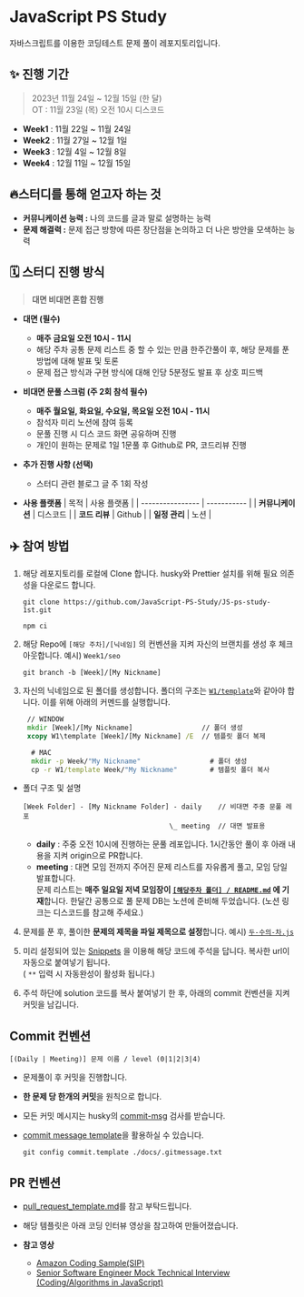 # JavaScript PS Study

자바스크립트를 이용한 코딩테스트 문제 풀이 레포지토리입니다.

## ✨ 진행 기간

> 2023년 11월 24일 ~ 12월 15일 (한 달) <br />
> OT : 11월 23일 (목) 오전 10시 디스코드

- **Week1** : 11월 22일 ~ 11월 24일
- **Week2** : 11월 27일 ~ 12월 1일
- **Week3** : 12월 4일 ~ 12월 8일
- **Week4** : 12월 11일 ~ 12월 15일

## 🔥스터디를 통해 얻고자 하는 것

- **커뮤니케이션 능력 :** 나의 코드를 글과 말로 설명하는 능력
- **문제 해결력 :** 문제 접근 방향에 따른 장단점을 논의하고 더 나은 방안을 모색하는 능력

## 🗓️ 스터디 진행 방식

> **대면 비대면 혼합 진행**

- **대면 (필수)**

  - **매주 금요일 오전 10시 - 11시**
  - 해당 주차 공통 문제 리스트 중 할 수 있는 만큼 한주간풀이 후, 해당 문제를 푼 방법에 대해 발표 및 토론
  - 문제 접근 방식과 구현 방식에 대해 인당 5분정도 발표 후 상호 피드백

- **비대면 문풀 스크럼 (주 2회 참석 필수)**

  - **매주 월요일, 화요일, 수요일, 목요일 오전 10시 - 11시**
  - 참석자 미리 노션에 참여 등록
  - 문풀 진행 시 디스 코드 화면 공유하며 진행
  - 개인이 원하는 문제로 1일 1문풀 후 Github로 PR, 코드리뷰 진행

- **추가 진행 사항 (선택)**

  - 스터디 관련 블로그 글 주 1회 작성

- **사용 플랫폼**
  | 목적 | 사용 플랫폼 |
  | ---------------- | ----------- |
  | **커뮤니케이션** | 디스코드 |
  | **코드 리뷰** | Github |
  | **일정 관리** | 노션 |

## ✈️ 참여 방법

1. 해당 레포지토리를 로컬에 Clone 합니다.
   husky와 Prettier 설치를 위해 필요 의존성을 다운로드 합니다.

   ```
   git clone https://github.com/JavaScript-PS-Study/JS-ps-study-1st.git
   ```

   ```
   npm ci
   ```

2. 해당 Repo에 `[해당 주차]/[닉네임]` 의 컨벤션을 지켜 자신의 브랜치를 생성 후 체크아웃합니다. 예시) `Week1/seo`

   ```
   git branch -b [Week]/[My Nickname]
   ```

3. 자신의 닉네임으로 된 폴더를 생성합니다. 폴더의 구조는 [`W1/template`](./W1/template/)와 같아야 합니다. 이를 위해 아래의 커멘드를 실행합니다.

    ```cmd
     // WINDOW
     mkdir [Week]/[My Nickname]                 // 폴더 생성
     xcopy W1\template [Week]/[My Nickname] /E  // 템플릿 폴더 복제
    ```
    ```cmd
      # MAC
      mkdir -p Week/"My Nickname"                 # 폴더 생성
      cp -r W1/template Week/"My Nickname"        # 템플릿 폴더 복사
    ```

- 폴더 구조 및 설명

  ```t예시t
  [Week Folder] - [My Nickname Folder] - daily    // 비대면 주중 문풀 레포
                                      \_ meeting  // 대면 발표용
  ```

  - **daily** : 주중 오전 10시에 진행하는 문풀 레포입니다. 1시간동안 풀이 후 아래 내용을 지켜 origin으로 PR합니다.
  - **meeting** : 대면 모임 전까지 주어진 문제 리스트를 자유롭게 풀고, 모임 당일 발표합니다. <br />
  문제 리스트는 **매주 일요일 저녁 모임장이 [`[해당주차 폴더] / README.md`](./W1/README.md) 에 기재**합니다. 한달간 공통으로 풀 문제 DB는 노션에 준비해 두었습니다. (노션 링크는 디스코드를 참고해 주세요.)

4. 문제를 푼 후, 풀이한 **문제의 제목을 파일 제목으로 설정**합니다. 예시) [`두-수의-차.js`](./W1/template/daily/두-수의-차.sample.js)

5. 미리 설정되어 있는 [Snippets](.vscode/snippet.code-snippets) 을 이용해 해당 코드에 주석을 답니다. 복사한 url이 자동으로 붙여넣기 됩니다. <br /> ( `**` 입력 시 자동완성이 활성화 됩니다.)

6. 주석 하단에 solution 코드를 복사 붙여넣기 한 후, 아래의 commit 컨벤션을 지켜 커밋을 남깁니다.

## Commit 컨벤션

```
[(Daily | Meeting)] 문제 이름 / level (0|1|2|3|4)
```

- 문제풀이 후 커밋을 진행합니다.
- **한 문제 당 한개의 커밋**을 원칙으로 합니다.
- 모든 커밋 메시지는 husky의 [commit-msg](.husky/commit-msg) 검사를 받습니다.
- [commit message template](./docs/.gitmessage.txt)을 활용하실 수 있습니다.

  ```
  git config commit.template ./docs/.gitmessage.txt
  ```

## PR 컨벤션

- [pull_request_template.md](.github/pull_request_template.md)를 참고 부탁드립니다.
- 해당 템플릿은 아래 코딩 인터뷰 영상을 참고하여 만들어졌습니다.

- **참고 영상**
  - [Amazon Coding Sample(SIP)](https://www.youtube.com/watch?v=mjZpZ_wcYFg)
  - [Senior Software Engineer Mock Technical Interview (Coding/Algorithms in JavaScript)](https://www.youtube.com/watch?v=yju4zwKSriI&t=466s)

